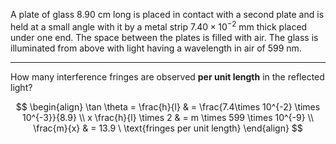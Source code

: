 A plate of glass $8.90 \ \text{cm}$ long is placed in contact with a second plate and is held at a small angle with it by a metal strip $7.40 \times 10^{-2} \ \text{mm}$ thick placed under one end. The space between the plates is filled with air. The glass is illuminated from above with light having a wavelength in air of $599 \ \text{nm}$.

---

How many interference fringes are observed **per unit length** in the reflected light?

$$
\begin{align}
\tan \theta = \frac{h}{l}  & = \frac{7.4\times 10^{-2} \times 10^{-3}}{8.9} \\
x \frac{h}{l} \times 2 & = m \times 599 \times 10^{-9} \\
\frac{m}{x}  & = 13.9 \ \text{fringes per unit length}
\end{align}
$$
